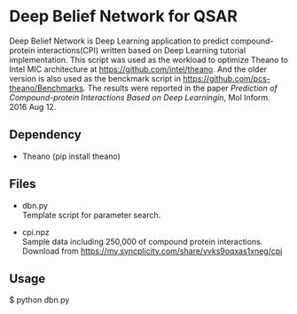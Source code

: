Deep Belief Network for QSAR
============================

Deep Belief Network is Deep Learning application to predict compound-protein interactions(CPI)
written based on Deep Learning tutorial implementation.
This script was used as the workload to optimize Theano to Intel MIC architecture at https://github.com/intel/theano.
And the older version is also used as the benckmark script in https://github.com/pcs-theano/Benchmarks.
The results were reported in the paper _Prediction of Compound-protein Interactions Based on Deep Learningin_, Mol Inform. 2016 Aug 12.

Dependency
----------

- Theano (pip install theano)

Files
-----

- dbn.py  
Template script for parameter search.

- cpi.npz  
Sample data including 250,000 of compound protein interactions.  
Download from https://my.syncplicity.com/share/vvks9oqxas1xneg/cpi

Usage
-----

$ python dbn.py
